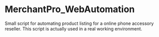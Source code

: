 # MerchantPro_WebAutomation
 
Small script for automating product listing for a online phone accessory reseller. 
This script is actually used in a real working environment.
